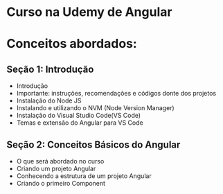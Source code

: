 # Curso na Udemy de Angular

# Conceitos abordados:
## Seção 1: Introdução
- Introdução
- Importante: instruções, recomendações e códigos donte dos projetos
- Instalação do Node JS
- Instalando e utilizando o NVM (Node Version Manager)
- Instalação do Visual Studio Code(VS Code)
- Temas e extensão do Angular para VS Code

## Seção 2: Conceitos Básicos do Angular
- O que será abordado no curso
- Criando um projeto Angular
- Conhecendo a estrutura de um projeto Angular
- Criando o primeiro Component